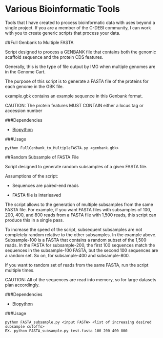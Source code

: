 Various Bioinformatic Tools
===========================

Tools that I have created to process bioinformatic data with uses beyond a single project. 
If you are a member of the C-DEBI community, I can work with you to create generic scripts that process your data. 

##Full Genbank to Multiple FASTA

Script designed to process a GENBANK file that contains both the genomic scaffold sequence and the protein CDS features. 

Generally, this is the type of file output by IMG when multiple genomes are in the Genome Cart.

The purpose of this script is to generate a FASTA file of the proteins for each genome in the GBK file.

example.gbk contains an example sequence in this Genbank format.

CAUTION: The protein features MUST CONTAIN either a locus tag or accession number

###Dependencies

* [Biopython](http://biopython.org/wiki/Download)

###Usage
```
python FullGenbank_to_MultipleFASTA.py <genbank.gbk>
```

##Random Subsample of FASTA File

Script designed to generate random subsamples of a given FASTA file.

Assumptions of the script:

* Sequences are paired-end reads

* FASTA file is interleaved

The script allows to the generation of multiple subsamples from the same FASTA file. For example, if you want FASTA files with subsamples of 100, 200, 400, and 800 reads from a FASTA file with 1,500 reads, this script can produce this in a single pass.

To increase the speed of the script, subsequent subsamples are not completely random relative to the other subsamples. In the example above. Subsample-100 is a FASTA that contains a random subset of the 1,500 reads. In the FASTA for subsample-200, the first 100 sequences match the sequences in the subsample-100 FASTA, but the second 100 sequences are a random set. So on, for subsample-400 and subsample-800.

If you want to random set of reads from the same FASTA, run the script multiple times.

CAUTION: All of the sequences are read into memory, so for large datasets plan accordingly.

###Dependencies

* [Biopython](http://biopython.org/wiki/Download)

###Usage
```
python FASTA_subsample.py <input FASTA> <list of increasing desired subsample cutoffs>
EX. python FASTA_subsample.py test.fasta 100 200 400 800
```